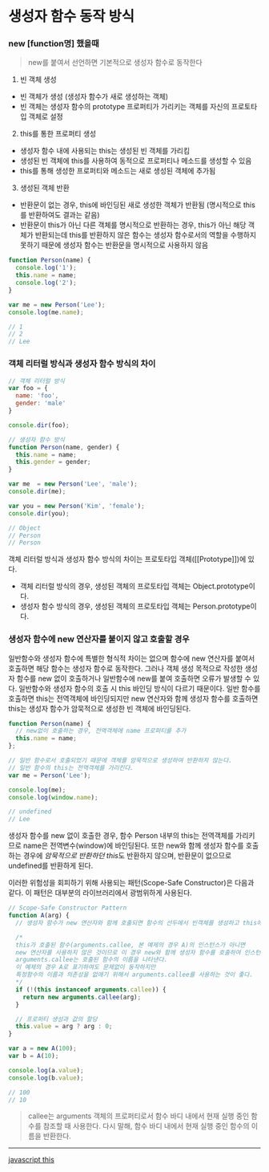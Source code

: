 # 생성자 함수 동작 방식 


### new [function명] 했을때

> new를 붙여서 선언하면 기본적으로 생성자 함수로 동작한다

1. 빈 객체 생성

- 빈 객체가 생성 (생성자 함수가 새로 생성하는 객체)
- 빈 객체는 생성자 함수의 prototype 프로퍼티가 가리키는 객체를 자신의 프로토타입 객체로 설정


2. this를 통한 프로퍼티 생성

- 생성자 함수 내에 사용되는 this는 생성된 빈 객체를 가리킴
- 생성된 빈 객체에 this를 사용하여 동적으로 프로퍼티나 메소드를 생성할 수 있음
- this를 통해 생성한 프로퍼티와 메소드는 새로 생성된 객체에 추가됨


3. 생성된 객체 반환

- 반환문이 없는 경우, this에 바인딩된 새로 생성한 객체가 반환됨 (명시적으로 this를 반환하여도 결과는 같음)
- 반환문이 this가 아닌 다른 객체를 명시적으로 반환하는 경우, this가 아닌 해당 객체가 반환되는데 this를 반환하지 않은 함수는 생성자 함수로서의 역할을 수행하지 못하기 때문에 생성자 함수는 반환문을 명시적으로 사용하지 않음



```javascript
function Person(name) {
  console.log('1');
  this.name = name;  
  console.log('2');
}

var me = new Person('Lee');
console.log(me.name);

// 1
// 2
// Lee
```


### 객체 리터럴 방식과 생성자 함수 방식의 차이

```javascript
// 객체 리터럴 방식
var foo = {
  name: 'foo',
  gender: 'male'
}

console.dir(foo);

// 생성자 함수 방식
function Person(name, gender) {
  this.name = name;
  this.gender = gender;
}

var me  = new Person('Lee', 'male');
console.dir(me);

var you = new Person('Kim', 'female');
console.dir(you);

// Object
// Person
// Person
```

객체 리터럴 방식과 생성자 함수 방식의 차이는 프로토타입 객체([[Prototype]])에 있다.

- 객체 리터럴 방식의 경우, 생성된 객체의 프로토타입 객체는 Object.prototype이다.
- 생성자 함수 방식의 경우, 생성된 객체의 프로토타입 객체는 Person.prototype이다.


### 생성자 함수에 new 연산자를 붙이지 않고 호출할 경우


일반함수와 생성자 함수에 특별한 형식적 차이는 없으며 함수에 new 연산자를 붙여서 호출하면 해당 함수는 생성자 함수로 동작한다.
그러나 객체 생성 목적으로 작성한 생성자 함수를 new 없이 호출하거나 일반함수에 new를 붙여 호출하면 오류가 발생할 수 있다. 
일반함수와 생성자 함수의 호출 시 this 바인딩 방식이 다르기 때문이다.
일반 함수를 호출하면 this는 전역객체에 바인딩되지만 new 연산자와 함께 생성자 함수를 호출하면 this는 생성자 함수가 암묵적으로 생성한 빈 객체에 바인딩된다.

```javascript
function Person(name) {
  // new없이 호출하는 경우, 전역객체에 name 프로퍼티를 추가
  this.name = name;
};

// 일반 함수로서 호출되었기 때문에 객체를 암묵적으로 생성하여 반환하지 않는다.
// 일반 함수의 this는 전역객체를 가리킨다.
var me = Person('Lee');

console.log(me); 
console.log(window.name); 

// undefined
// Lee
```

생성자 함수를 new 없이 호출한 경우, 함수 Person 내부의 this는 전역객체를 가리키므로 name은 전역변수(window)에 바인딩된다. 또한 new와 함께 생성자 함수를 호출하는 경우에 *암묵적으로 반환하던 this*도 반환하지 않으며, 반환문이 없으므로 undefined를 반환하게 된다.

이러한 위험성을 회피하기 위해 사용되는 패턴(Scope-Safe Constructor)은 다음과 같다. 이 패턴은 대부분의 라이브러리에서 광범위하게 사용된다.


```javascript
// Scope-Safe Constructor Pattern
function A(arg) {
  // 생성자 함수가 new 연산자와 함께 호출되면 함수의 선두에서 빈객체를 생성하고 this에 바인딩한다.

  /*
  this가 호출된 함수(arguments.callee, 본 예제의 경우 A)의 인스턴스가 아니면 
  new 연산자를 사용하지 않은 것이므로 이 경우 new와 함께 생성자 함수를 호출하여 인스턴스를 반환한다.
  arguments.callee는 호출된 함수의 이름을 나타낸다. 
  이 예제의 경우 A로 표기하여도 문제없이 동작하지만 
  특정함수의 이름과 의존성을 없애기 위해서 arguments.callee를 사용하는 것이 좋다.
  */
  if (!(this instanceof arguments.callee)) {
    return new arguments.callee(arg);
  }

  // 프로퍼티 생성과 값의 할당
  this.value = arg ? arg : 0;
}

var a = new A(100);
var b = A(10);

console.log(a.value);
console.log(b.value);

// 100
// 10
```

> callee는 arguments 객체의 프로퍼티로서 함수 바디 내에서 현재 실행 중인 함수를 참조할 때 사용한다. 다시 말해, 함수 바디 내에서 현재 실행 중인 함수의 이름을 반환한다.

---
[javascript this](https://poiemaweb.com/js-this)
